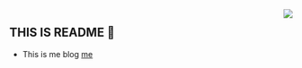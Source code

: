 
<img align="right" src="https://github-readme-stats.vercel.app/api?username=wangdabaoqq&show_icons=true&hide_title=true">  

## THIS IS README 👏
  - This is me blog [me](http://wangdabao.js.org)